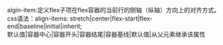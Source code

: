 algin-item:定义flex子项在flex容器的当前行的侧轴（纵轴）方向上的对齐方式。  
css语法：align-items: stretch|center|flex-start|flex-end|baseline|initial|inherit;  
默认值|容器中心|容器开头|容器结尾|容器基线|默认值|从父元素继承该属性 
